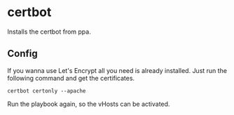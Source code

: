# certbot

Installs the certbot from ppa.

## Config

If you wanna use Let's Encrypt all you need is already installed. Just run the following command and get the certificates.

```shell
certbot certonly --apache
```

Run the playbook again, so the vHosts can be activated.
